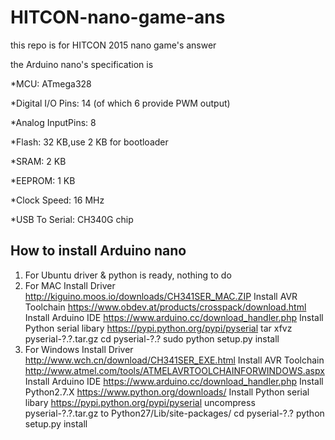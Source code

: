 # HITCON-nano-game-ans

this repo is for HITCON 2015 nano game's answer

the Arduino nano's specification is

*MCU: ATmega328

*Digital I/O Pins: 14 (of which 6 provide PWM output)

*Analog InputPins: 8

*Flash: 32 KB,use 2 KB for bootloader

*SRAM: 2 KB

*EEPROM: 1 KB

*Clock Speed: 16 MHz

*USB To Serial: CH340G chip

## How to install Arduino nano
1. For Ubuntu
    driver & python is ready, nothing to do
2. For MAC
    Install Driver http://kiguino.moos.io/downloads/CH341SER_MAC.ZIP
    Install AVR Toolchain https://www.obdev.at/products/crosspack/download.html
    Install Arduino IDE https://www.arduino.cc/download_handler.php
    Install Python serial libary https://pypi.python.org/pypi/pyserial
        tar xfvz pyserial-?.?.tar.gz
        cd pyserial-?.?
        sudo python setup.py install
3. For Windows
    Install Driver http://www.wch.cn/download/CH341SER_EXE.html
    Install AVR Toolchain http://www.atmel.com/tools/ATMELAVRTOOLCHAINFORWINDOWS.aspx
    Install Arduino IDE https://www.arduino.cc/download_handler.php
    Install Python2.7.X https://www.python.org/downloads/
    Install Python serial libary https://pypi.python.org/pypi/pyserial
        uncompress pyserial-?.?.tar.gz to Python27/Lib/site-packages/
        cd pyserial-?.?
        python setup.py install
